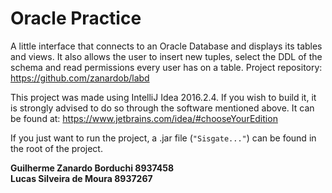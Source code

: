 # Oracle Practice
A little interface that connects to an Oracle Database and displays its tables and views. It also allows the user to insert new tuples, select the DDL of the schema and read permissions every user has on a table.
Project repository: https://github.com/zanardob/labd

This project was made using IntelliJ Idea 2016.2.4.
If you wish to build it, it is strongly advised to do so through the software mentioned above.
It can be found at: https://www.jetbrains.com/idea/#chooseYourEdition

If you just want to run the project, a .jar file (`"Sisgate..."`) can be found in the root of the project.

**Guilherme Zanardo Borduchi	8937458**  
**Lucas Silveira de Moura		8937267**
